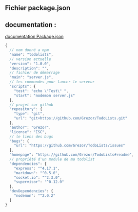##  Fichier package.json

## documentation :
[documentation Package.json](https://nodesource.com/blog/the-basics-of-package-json-in-node-js-and-npm/)


```Javascript
{
  // nom donné a npm
  "name": "todolists",
  // version actuelle
  "version": "1.0.0",
  "description": "",
  // fichier de démarrage
  "main": "server.js",
  // les commandes pour lancer le serveur
  "scripts": {
    "test": "echo \"Test\" ",
    "start": "nodemon server.js"
  },
  // projet sur github
  "repository": {
    "type": "git",
    "url": "git+https://github.com/Grezor/TodoLists.git"
  },
  "author": "Grezor",
  "license": "ISC",
  // le liens des bugs
  "bugs": {
    "url": "https://github.com/Grezor/TodoLists/issues"
  },
  "homepage": "https://github.com/Grezor/TodoLists#readme",
  // propriété d'un module de ma todolist
  "dependencies": {
    "express": "^4.17.1",
    "markdown": "^0.5.0",
    "socket.io": "^2.3.0",
    "supervisor": "^0.12.0"
  },
  "devDependencies": {
    "nodemon": "^2.0.2"
  }
}

```

